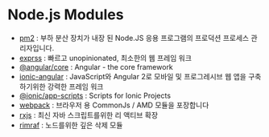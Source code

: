 # Node.js Modules

- [pm2](https://www.npmjs.com/package/pm2) : 부하 분산 장치가 내장 된 Node.JS 응용 프로그램의 프로덕션 프로세스 관리자입니다.
- [exprss](https://www.npmjs.com/package/express) : 빠르고 unopinionated, 최소한의 웹 프레임 워크
- [@angular/core](https://www.npmjs.com/package/@angular/core) : Angular - the core framework
- [ionic-angular](https://www.npmjs.com/package/ionic-angular) : JavaScript와 Angular 2로 모바일 및 프로그레시브 웹 앱을 구축하기위한 강력한 프레임 워크
- [@ionic/app-scripts](https://www.npmjs.com/package/@ionic/app-scripts) : Scripts for Ionic Projects
- [webpack](https://www.npmjs.com/package/webpack) : 브라우저 용 CommonJs / AMD 모듈을 포장합니다
- [rxjs](https://www.npmjs.com/package/rxjs) : 최신 자바 스크립트를위한 리 액티브 확장
- [rimraf](https://www.npmjs.com/package/rimraf) : 노드를위한 깊은 삭제 모듈




